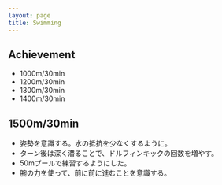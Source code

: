 ```yaml
---
layout: page
title: Swimming
---
```



## Achievement
* 1000m/30min
* 1200m/30min
* 1300m/30min
* 1400m/30min


## 1500m/30min
* 姿勢を意識する。水の抵抗を少なくするように。
* ターン後は深く潜ることで、ドルフィンキックの回数を増やす。
* 50mプールで練習するようにした。
* 腕の力を使って、前に前に進むことを意識する。
